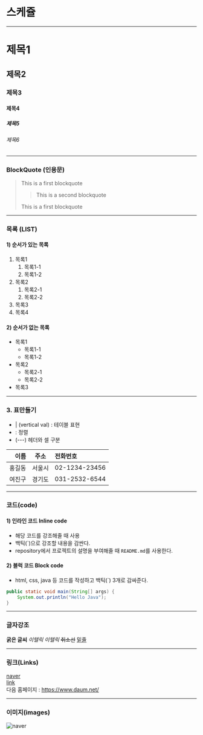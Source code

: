 # 스케쥴

---

# 제목1

## 제목2

### 제목3

#### 제목4

##### 제목5

###### 제목6

---

### BlockQuote (인용문)

> This is a first blockquote
>
> > This is a second blockquote
>
> This is a first blockquote

---

### 목록 (LIST)

#### 1) 순서가 있는 목록

1. 목록1
   1. 목록1-1
   2. 목록1-2
2. 목록2
   1. 목록2-1
   2. 목록2-2
3. 목록3
4. 목록4

#### 2) 순서가 없는 목록

- 목록1
  - 목록1-1
  - 목록1-2
- 목록2
  - 목록2-1
  - 목록2-2
- 목록3

---

### 3. 표만들기

- | (vertical val) : 테이블 표현
- : 정렬
- (---) 헤더와 셀 구분

|   이름 |  주소  | 전화번호      |
| -----: | :----: | :------------ |
| 홍길동 | 서울시 | 02-1234-23456 |
| 여진구 | 경기도 | 031-2532-6544 |

---

### 코드(code)

#### 1) 인라인 코드 Inline code

- 해당 코드를 강조해줄 때 사용
- 백틱(\`)으로 강조할 내용을 감싼다.
- repository에서 프로젝트의 설명을 부여해줄 때 `README.md`를 사용한다.

#### 2) 블럭 코드 Block code

- html, css, java 등 코드를 작성하고 백틱(`) 3개로 감싸준다.

```java
public static void main(String[] args) {
    System.out.println("Hello Java");
}
```

---

### 글자강조

**굵은 글씨**
_이텔릭_
_이텔릭_
~~취소선~~
<u>밑줄</u>

---

### 링크(Links)

[naver](http://www.naver.com/)  
[link](a.txt)  
다음 홈페이지 : <https://www.daum.net/>

---

### 이미지(images)

![naver](https://s.pstatic.net/dthumb.phinf/?src=%22https%3A%2F%2Fs.pstatic.net%2Fshopping.phinf%2Fmain_3582738%2F35827384632.20221130113049.jpg%22&type=nf340_228)
